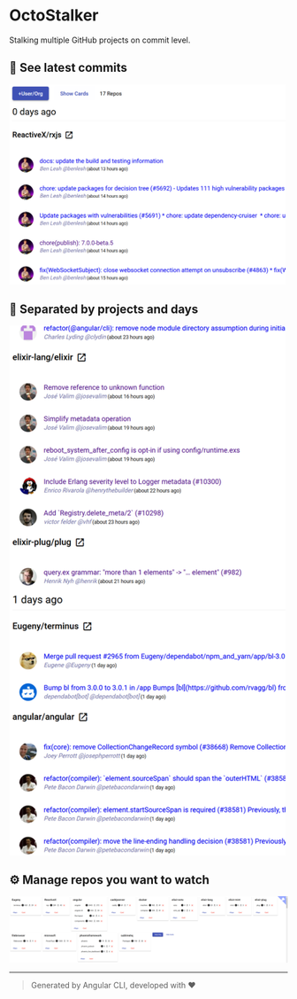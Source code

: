 # OctoStalker

Stalking multiple GitHub projects on commit level.

## :eyes: See latest commits
<img src="https://raw.githubusercontent.com/primeminddigital/octo-stalker/master/assets/Annotation%202020-09-04%20155407.png" width="500px" />

## :calendar: Separated by projects and days
<img src="https://raw.githubusercontent.com/primeminddigital/octo-stalker/master/assets/Annotation%202020-09-04%20155443.png" width="500px" />

## :gear: Manage repos you want to watch
![](https://raw.githubusercontent.com/primeminddigital/octo-stalker/master/assets/Screenshot%202021-02-15%20183138.png)

------

> Generated by Angular CLI, developed with :heart:

